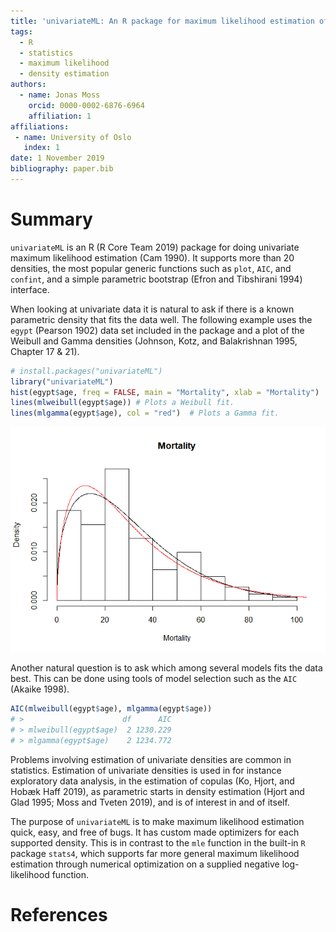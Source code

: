 ```yaml
---
title: 'univariateML: An R package for maximum likelihood estimation of univariate densities'
tags:
  - R
  - statistics
  - maximum likelihood
  - density estimation
authors:
  - name: Jonas Moss
    orcid: 0000-0002-6876-6964
    affiliation: 1
affiliations:
 - name: University of Oslo
   index: 1
date: 1 November 2019   
bibliography: paper.bib
---
```


# Summary

`univariateML` is an R (R Core Team 2019) package for doing univariate
maximum likelihood estimation (Cam 1990). It supports more than 20
densities, the most popular generic functions such as `plot`, `AIC`, and
`confint`, and a simple parametric bootstrap (Efron and Tibshirani 1994)
interface.

When looking at univariate data it is natural to ask if there is a known
parametric density that fits the data well. The following example uses
the `egypt` (Pearson 1902) data set included in the package and a plot
of the Weibull and Gamma densities (Johnson, Kotz, and Balakrishnan
1995, Chapter 17 & 21).

``` r
# install.packages("univariateML")
library("univariateML")
hist(egypt$age, freq = FALSE, main = "Mortality", xlab = "Mortality")
lines(mlweibull(egypt$age)) # Plots a Weibull fit.
lines(mlgamma(egypt$age), col = "red")  # Plots a Gamma fit.
```

![Egypt mortality data](paper_files/figure-gfm/figure-1.png)

Another natural question is to ask which among several models fits the
data best. This can be done using tools of model selection such as the
`AIC` (Akaike 1998).

``` r
AIC(mlweibull(egypt$age), mlgamma(egypt$age))
# >                      df      AIC
# > mlweibull(egypt$age)  2 1230.229
# > mlgamma(egypt$age)    2 1234.772
```

Problems involving estimation of univariate densities are common in
statistics. Estimation of univariate densities is used in for instance
exploratory data analysis, in the estimation of copulas (Ko, Hjort, and
Hobæk Haff 2019), as parametric starts in density estimation (Hjort and
Glad 1995; Moss and Tveten 2019), and is of interest in and of itself.

The purpose of `univariateML` is to make maximum likelihood estimation
quick, easy, and free of bugs. It has custom made optimizers for each
supported density. This is in contrast to the `mle` function in the
built-in `R` package `stats4`, which supports far more general maximum
likelihood estimation through numerical optimization on a supplied
negative log-likelihood function.

# References
